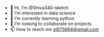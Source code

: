 - 👋 Hi, I’m @Shiva340-sketch 
- 👀 I’m interested in  data science
- 🌱 I’m currently learning   python
- 💞️ I’m looking to collaborate on projects
- 📫 How to reach me 
st675664@gmail.com

<!---
Shiva340-sketch/Shiva340-sketch is a ✨ special ✨ repository because its `README.md` (this file) appears on your GitHub profile.
You can click the Preview link to take a look at your changes.
--->
